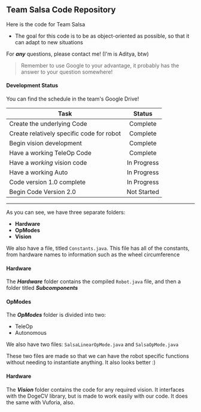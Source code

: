 ## Team Salsa Code Repository

Here is the code for Team Salsa
- The goal for this code is to be as object-oriented as possible, so that it can adapt to new situations

For _**any**_ questions, please contact me! (I'm is Aditya, btw)

> Remember to use Google to your advantage, it probably has the answer to your question somewhere!

#### Development Status

You can find the schedule in the team's Google Drive!

| Task        | Status           |
| ------------- |:-------------:|
| Create the underlying Code      | Complete |
| Create relatively specific code for robot      | Complete      |
| Begin vision development | Complete      |
| Have a working TeleOp Code | Complete |
| Have a _working_ vision code | In Progress |
| Have a working Auto | In Progress |
| Code version 1.0 complete | In Progress |
| Begin Code Version 2.0 | Not Started |

___

As you can see, we have three separate folders:
- **Hardware**
- **OpModes**
- **Vision**

We also have a file, titled `Constants.java`. This file has all of the constants, from hardware names to information such as the wheel circumference

#### Hardware

The **_Hardware_** folder contains the compiled `Robot.java` file, and then a folder titled **_Subcomponents_**

#### OpModes

The **_OpModes_** folder is divided into two:
- TeleOp
- Autonomous

We also have two files: `SalsaLinearOpMode.java` and `SalsaOpMode.java`

These two files are made so that we can have the robot specific functions without needing to instantiate anything. It also looks better :)

#### Hardware

The **_Vision_** folder contains the code for any required vision. It interfaces with the DogeCV library, but is made to work easily with our code. It does the same with Vuforia, also.

